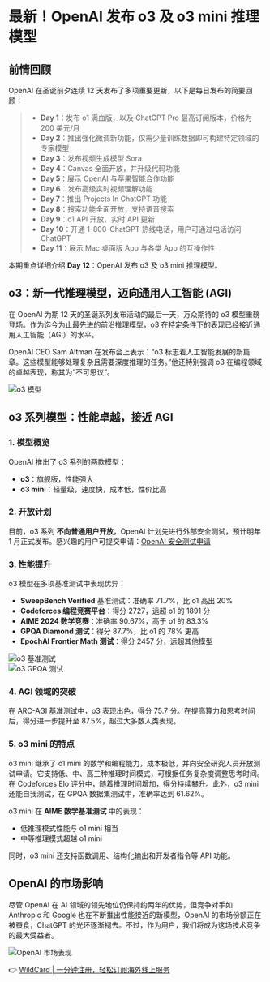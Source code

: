# 最新！OpenAI 发布 o3 及 o3 mini 推理模型

## 前情回顾

OpenAI 在圣诞前夕连续 12 天发布了多项重要更新，以下是每日发布的简要回顾：

> - **Day 1**：发布 o1 满血版，以及 ChatGPT Pro 最高订阅版本，价格为 200 美元/月  
> - **Day 2**：推出强化微调新功能，仅需少量训练数据即可构建特定领域的专家模型  
> - **Day 3**：发布视频生成模型 Sora  
> - **Day 4**：Canvas 全面开放，并升级代码功能  
> - **Day 5**：展示 OpenAI 与苹果智能合作功能  
> - **Day 6**：发布高级实时视频理解功能  
> - **Day 7**：推出 Projects In ChatGPT 功能  
> - **Day 8**：搜索功能全面开放，支持语音搜索  
> - **Day 9**：o1 API 开放，实时 API 更新  
> - **Day 10**：开通 1-800-ChatGPT 热线电话，用户可通过电话访问 ChatGPT  
> - **Day 11**：展示 Mac 桌面版 App 与各类 App 的互操作性  

本期重点详细介绍 **Day 12**：OpenAI 发布 o3 及 o3 mini 推理模型。

## o3：新一代推理模型，迈向通用人工智能 (AGI)

在 OpenAI 为期 12 天的圣诞系列发布活动的最后一天，万众期待的 o3 模型重磅登场。作为迄今为止最先进的前沿推理模型，o3 在特定条件下的表现已经接近通用人工智能（AGI）的水平。

OpenAI CEO Sam Altman 在发布会上表示：“o3 标志着人工智能发展的新篇章。这些模型能够处理复杂且需要深度推理的任务。”他还特别强调 o3 在编程领域的卓越表现，称其为“不可思议”。

![o3 模型](https://bbtdd.com/img/6453287836741.webp)

## o3 系列模型：性能卓越，接近 AGI

### 1. 模型概览

OpenAI 推出了 o3 系列的两款模型：  
- **o3**：旗舰版，性能强大  
- **o3 mini**：轻量级，速度快，成本低，性价比高

### 2. 开放计划

目前，o3 系列 **不向普通用户开放**，OpenAI 计划先进行外部安全测试，预计明年 1 月正式发布。感兴趣的用户可提交申请：[OpenAI 安全测试申请](https://openai.com/index/early-access-for-safety-testing/)

### 3. 性能提升

o3 模型在多项基准测试中表现优异：  
- **SweepBench Verified** 基准测试：准确率 71.7%，比 o1 高出 20%  
- **Codeforces 编程竞赛平台**：得分 2727，远超 o1 的 1891 分  
- **AIME 2024 数学竞赛**：准确率 90.67%，高于 o1 的 83.3%  
- **GPQA Diamond 测试**：得分 87.7%，比 o1 的 78% 更高  
- **EpochAI Frontier Math 测试**：得分 2457 分，远超其他模型

![o3 基准测试](https://bbtdd.com/img/8660109391.webp)  
![o3 GPQA 测试](https://bbtdd.com/img/691921745279565.webp)

### 4. AGI 领域的突破

在 ARC-AGI 基准测试中，o3 表现出色，得分 75.7 分。在提高算力和思考时间后，得分进一步提升至 87.5%，超过大多数人类表现。

### 5. o3 mini 的特点

o3 mini 继承了 o1 mini 的数学和编程能力，成本极低，并向安全研究人员开放测试申请。它支持低、中、高三种推理时间模式，可根据任务复杂度调整思考时间。在 Codeforces Elo 评分中，随着推理时间增加，得分持续攀升。此外，o3 mini 还能自我测试，在 GPQA 数据集测试中，准确率达到 61.62%。

o3 mini 在 **AIME 数学基准测试** 中的表现：  
- 低推理模式性能与 o1 mini 相当  
- 中等推理模式超越 o1 mini  

同时，o3 mini 还支持函数调用、结构化输出和开发者指令等 API 功能。

## OpenAI 的市场影响

尽管 OpenAI 在 AI 领域的领先地位仍保持约两年的优势，但竞争对手如 Anthropic 和 Google 也在不断推出性能接近的新模型，OpenAI 的市场份额正在被蚕食，ChatGPT 的光环逐渐褪去。不过，作为用户，我们将成为这场技术竞争的最大受益者。

![OpenAI 市场表现](https://bbtdd.com/img/3933535607.webp)

👉 [WildCard | 一分钟注册，轻松订阅海外线上服务](https://bbtdd.com/WildCard)